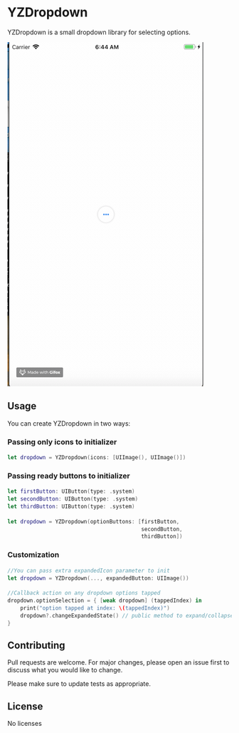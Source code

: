 # YZDropdown

YZDropdown is a small dropdown library for selecting options.

![YZDropdown usage demo](demo/demo.gif)


## Usage
You can create YZDropdown in two ways:

### Passing only icons to initializer

```swift
let dropdown = YZDropdown(icons: [UIImage(), UIImage()])
```

### Passing ready buttons to initializer

```swift
let firstButton: UIButton(type: .system)
let secondButton: UIButton(type: .system)
let thirdButton: UIButton(type: .system)

let dropdown = YZDropdown(optionButtons: [firstButton,
                                          secondButton,
                                          thirdButton])
```
### Customization

```swift 
//You can pass extra expandedIcon parameter to init
let dropdown = YZDropdown(..., expandedButton: UIImage())

//Callback action on any dropdown options tapped
dropdown.optionSelection = { [weak dropdown] (tappedIndex) in
    print("option tapped at index: \(tappedIndex)")
    dropdown?.changeExpandedState() // public method to expand/collapse
}
```

## Contributing
Pull requests are welcome. For major changes, please open an issue first to discuss what you would like to change.

Please make sure to update tests as appropriate.

## License
No licenses